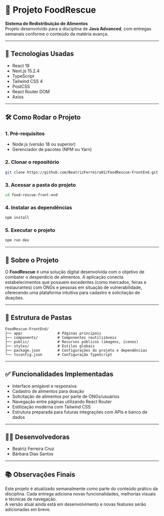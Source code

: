 # 🥦 Projeto FoodRescue

**Sistema de Redistribuição de Alimentos**  
Projeto desenvolvido para a disciplina de **Java Advanced**, com entregas semanais conforme o conteúdo da matéria avança.

---

## 🚀 Tecnologias Usadas

- React 19
- Next.js 15.2.4
- TypeScript
- Tailwind CSS 4
- PostCSS
- React Router DOM
- Axios

---

## 🛠️ Como Rodar o Projeto

### 1. Pré-requisitos
- Node.js (versão 18 ou superior)
- Gerenciador de pacotes (NPM ou Yarn)

### 2. Clonar o repositório
```bash
git clone https://github.com/BeatrizFerreira01/FoodRescue-FrontEnd.git
```

### 3. Acessar a pasta do projeto
```bash
cd food-rescue-front-end
```

### 4. Instalar as dependências
```bash
npm install
```

### 5. Executar o projeto
```bash
npm run dev
```

---

## 🧠 Sobre o Projeto

O **FoodRescue** é uma solução digital desenvolvida com o objetivo de combater o desperdício de alimentos. A aplicação conecta estabelecimentos que possuem excedentes (como mercados, feiras e restaurantes) com ONGs e pessoas em situação de vulnerabilidade, oferecendo uma plataforma intuitiva para cadastro e solicitação de doações.

---

## 📁 Estrutura de Pastas

```
FoodRescue-FrontEnd/
├── app/                # Páginas principais
├── components/         # Componentes reutilizáveis
├── public/             # Recursos públicos (imagens, ícones)
├── styles/             # Estilos globais
├── package.json        # Configurações do projeto e dependências
└── tsconfig.json       # Configuração TypeScript
```

---

## ✅ Funcionalidades Implementadas

- Interface amigável e responsiva
- Cadastro de alimentos para doação
- Solicitação de alimentos por parte de ONGs/usuários
- Navegação entre páginas utilizando React Router
- Estilização moderna com Tailwind CSS
- Estrutura preparada para futuras integrações com APIs e banco de dados

---

## 👩‍💻 Desenvolvedoras

- Beatriz Ferreira Cruz  
- Bárbara Dias Santos

---

## 📚 Observações Finais

Este projeto é atualizado semanalmente como parte do conteúdo prático da disciplina. Cada entrega adiciona novas funcionalidades, melhorias visuais e técnicas de navegação.  
A versão atual ainda está em desenvolvimento e novas features serão adicionadas em breve.
